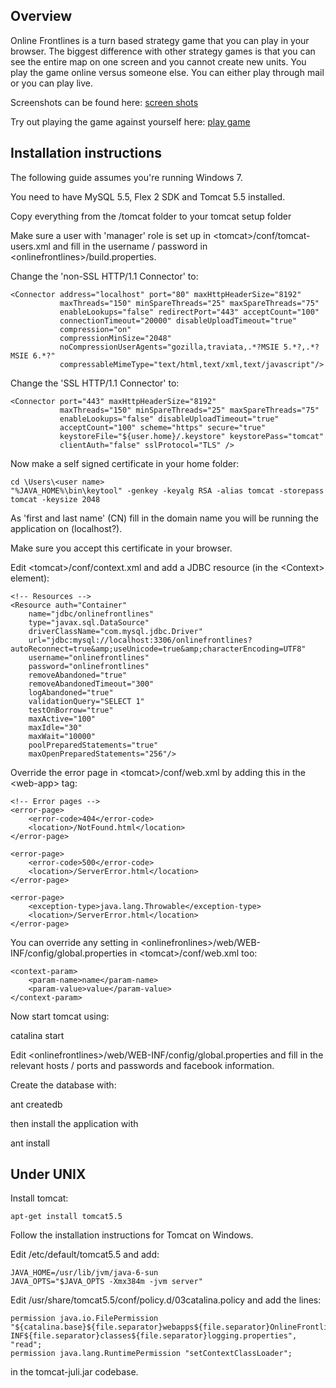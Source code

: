 Overview
--------

Online Frontlines is a turn based strategy game that you can play in your browser. The biggest difference with other strategy games is that you can see the entire map on one screen and you cannot create new units. You play the game online versus someone else. You can either play through mail or you can play live.

Screenshots can be found here: [screen shots](https://github.com/jrouwe/OnlineFrontlines/wiki/Screen-shots)

Try out playing the game against yourself here: [play game](http://jrouwe.nl/ofl/game.html)

Installation instructions
-------------------------

The following guide assumes you're running Windows 7.

You need to have MySQL 5.5, Flex 2 SDK and Tomcat 5.5 installed.

Copy everything from the <onlinefrontlines>/tomcat folder to your tomcat setup folder

Make sure a user with 'manager' role is set up in \<tomcat>/conf/tomcat-users.xml and fill in the username / password in \<onlinefrontlines>/build.properties.

Change the 'non-SSL HTTP/1.1 Connector' to:

    <Connector address="localhost" port="80" maxHttpHeaderSize="8192"
               maxThreads="150" minSpareThreads="25" maxSpareThreads="75"
               enableLookups="false" redirectPort="443" acceptCount="100"
               connectionTimeout="20000" disableUploadTimeout="true"
			   compression="on" 
			   compressionMinSize="2048" 
			   noCompressionUserAgents="gozilla,traviata,.*?MSIE 5.*?,.*?MSIE 6.*?" 
			   compressableMimeType="text/html,text/xml,text/javascript"/>

Change the 'SSL HTTP/1.1 Connector' to:

    <Connector port="443" maxHttpHeaderSize="8192"
               maxThreads="150" minSpareThreads="25" maxSpareThreads="75"
               enableLookups="false" disableUploadTimeout="true"
               acceptCount="100" scheme="https" secure="true"
               keystoreFile="${user.home}/.keystore" keystorePass="tomcat"
               clientAuth="false" sslProtocol="TLS" />

Now make a self signed certificate in your home folder:

	cd \Users\<user name>
	"%JAVA_HOME%\bin\keytool" -genkey -keyalg RSA -alias tomcat -storepass tomcat -keysize 2048
	
As 'first and last name' (CN) fill in the domain name you will be running the application on (localhost?). 

Make sure you accept this certificate in your browser.

Edit \<tomcat>/conf/context.xml and add a JDBC resource (in the \<Context> element):

	<!-- Resources -->
	<Resource auth="Container" 
		name="jdbc/onlinefrontlines" 
		type="javax.sql.DataSource" 
		driverClassName="com.mysql.jdbc.Driver" 
		url="jdbc:mysql://localhost:3306/onlinefrontlines?autoReconnect=true&amp;useUnicode=true&amp;characterEncoding=UTF8" 
		username="onlinefrontlines" 
		password="onlinefrontlines"
		removeAbandoned="true"
		removeAbandonedTimeout="300"
		logAbandoned="true"
		validationQuery="SELECT 1" 
		testOnBorrow="true"		
		maxActive="100"
		maxIdle="30" 
		maxWait="10000"
		poolPreparedStatements="true" 
		maxOpenPreparedStatements="256"/>		
		
Override the error page in \<tomcat>/conf/web.xml by adding this in the \<web-app> tag:

    <!-- Error pages -->
    <error-page>
    	<error-code>404</error-code>
    	<location>/NotFound.html</location>
  	</error-page>

    <error-page>
    	<error-code>500</error-code>
    	<location>/ServerError.html</location>
  	</error-page>

	<error-page>
		<exception-type>java.lang.Throwable</exception-type>
		<location>/ServerError.html</location>
	</error-page>

You can override any setting in \<onlinefronlines>/web/WEB-INF/config/global.properties in \<tomcat>/conf/web.xml too:
	
	<context-param>
		<param-name>name</param-name>
		<param-value>value</param-value>
	</context-param>

Now start tomcat using:

catalina start

Edit \<onlinefrontlines>/web/WEB-INF/config/global.properties and fill in the relevant hosts / ports and passwords and facebook information.

Create the database with:

ant createdb

then install the application with

ant install  

Under UNIX
----------
		
Install tomcat:

	apt-get install tomcat5.5
	
Follow the installation instructions for Tomcat on Windows.
	
Edit /etc/default/tomcat5.5 and add:

	JAVA_HOME=/usr/lib/jvm/java-6-sun
	JAVA_OPTS="$JAVA_OPTS -Xmx384m -jvm server"	
	
Edit /usr/share/tomcat5.5/conf/policy.d/03catalina.policy and add the lines:

	permission java.io.FilePermission "${catalina.base}${file.separator}webapps${file.separator}OnlineFrontlines${file.separator}WEB-INF${file.separator}classes${file.separator}logging.properties", "read";
	permission java.lang.RuntimePermission "setContextClassLoader";
	
in the tomcat-juli.jar codebase.
